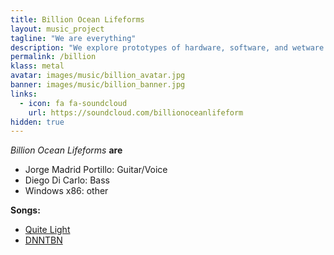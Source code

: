 ```yaml
---
title: Billion Ocean Lifeforms
layout: music_project
tagline: "We are everything"
description: "We explore prototypes of hardware, software, and wetware in the design of a practical water quality sensors."
permalink: /billion
klass: metal
avatar: images/music/billion_avatar.jpg
banner: images/music/billion_banner.jpg
links:
  - icon: fa fa-soundcloud
    url: https://soundcloud.com/billionoceanlifeform
hidden: true
---
```


*Billion Ocean Lifeforms* **are**
- Jorge Madrid Portillo: Guitar/Voice
- Diego Di Carlo: Bass
- Windows x86: other

**Songs:**
- [Quite Light](https://soundcloud.com/billionoceanlifeform/quiet-light?utm_source=clipboard&utm_medium=text&utm_campaign=social_sharing)
- [DNNTBN](https://soundcloud.com/billionoceanlifeform/dnntbn?utm_source=clipboard&utm_medium=text&utm_campaign=social_sharing)